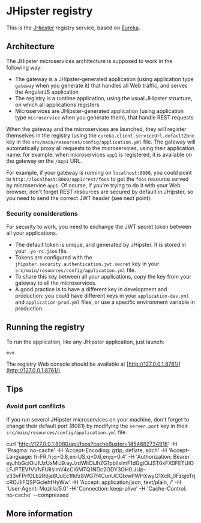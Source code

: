 # JHipster registry

This is the [JHipster](http://jhipster.github.io/) registry service, based on [Eureka](https://github.com/Netflix/eureka).

## Architecture

The JHipster microservices architecture is supposed to work in the following way:

- The gateway is a JHipster-generated application (using application type `gateway` when you generate it) that handles all Web traffic, and serves the AngularJS application
- The registry is a runtime application, using the usual JHipster structure, on which all applications registers
- Microservices are JHipster-generated application (using application type `microservice` when you generate them), that handle REST requests

When the gateway and the microservices are launched, they will register themselves in the registry (using the `eureka.client.serviceUrl.defaultZone` key in the `src/main/resources/config/application.yml` file.
The gateway will automatically proxy all requests to the microservices, using their application name: for example, when microservices `app1` is registered, it is available on the gateway on the `/app1` URL.

For example, if your gateway is running on `localhost:8080`, you could point to `http://localhost:8080/app1/rest/foos` to 
get the `foos` resource served by microservice `app1`. Of course, if you're trying to do it with your Web browser, don't forget REST resources are secured 
by default in JHipster, so you need to send the correct JWT header (see next point).

### Security considerations

For security to work, you need to exchange the JWT secret token between all your applications.

- The default token is unique, and generated by JHipster. It is stored in your `.yo-rc.json` file.
- Tokens are configured with the `jhipster.security.authentication.jwt.secret` key in your `src/main/resources/config/application.yml` file.
- To share this key between all your applications, copy the key from your gateway to all the microservices.
- A good practice is to have a different key in development and production: you could have different keys in your `application-dev.yml` and `application-prod.yml` files, or use a specific environment variable in production.

## Running the registry

To run the application, like any JHipster application, just launch:

    mvn

The registry Web console should be available at [http://127.0.0.1:8761/](http://127.0.0.1:8761/).

## Tips

### Avoid port conflicts

If you run several JHipster microservices on your machine, don't forget to change their default port (8081) by modifying the
`server.port` key in their `src/main/resources/config/application.yml` file.


curl 'http://127.0.0.1:8080/api/foos?cacheBuster=1454682734916' -H 'Pragma: no-cache' -H 'Accept-Encoding: gzip, deflate, sdch' -H 'Accept-Language: fr-FR,fr;q=0.8,en-US;q=0.6,en;q=0.4' -H 'Authorization: Bearer eyJhbGciOiJIUzUxMiJ9.eyJzdWIiOiJhZG1pbiIsImF1dGgiOiJST0xFX0FETUlOLFJPTEVfVVNFUiIsImV4cCI6MTQ1NDc2ODY3OH0.JUp-v33vFPrf0Lb2R6ja8UuEc1fkfz8WG7f4CunUCGIxwPWHXwyG1XcR_0FzqjeTrjcROJIiFQSPGclehfHyWw' -H 'Accept: application/json, text/plain, */*' -H 'User-Agent: Mozilla/5.0' -H 'Connection: keep-alive' -H 'Cache-Control: no-cache' --compressed

## More information

[JHipster]: https://jhipster.github.io/
